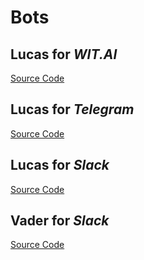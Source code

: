 # Bots

## Lucas for *WIT.AI*
[Source Code](./controllers/lucas_wit.js)

## Lucas for *Telegram*
[Source Code](./controllers/lucas_telegram.js)

## Lucas for *Slack*
[Source Code](./controllers/lucas_slack.js])

## Vader for *Slack*
[Source Code](./controllers/vader_slack.js])
